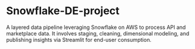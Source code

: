 # Snowflake-DE-project
A layered data pipeline leveraging Snowflake on AWS to process API and marketplace data. It involves staging, cleaning, dimensional modeling, and publishing insights via Streamlit for end-user consumption. 
